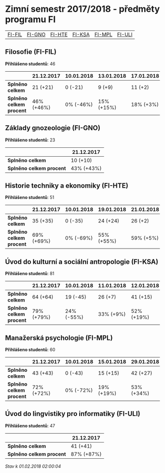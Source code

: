 # Zimní semestr 2017/2018 - předměty programu FI


| | | | | | |
|-|-|-|-|-|-|
|[FI-FIL](#filosofie-fi-fil) | [FI-GNO](#základy-gnozeologie-fi-gno) | [FI-HTE](#historie-techniky-a-ekonomiky-fi-hte) | [FI-KSA](#úvod-do-kulturní-a-sociální-antropologie-fi-ksa) | [FI-MPL](#manažerská-psychologie-fi-mpl) | [FI-ULI](#úvod-do-lingvistiky-pro-informatiky-fi-uli)|

        

## Filosofie (FI-FIL)

**Přihlášeno studentů**: 46

|                          |21.12.2017|10.01.2018|13.01.2018|17.01.2018|18.01.2018|20.01.2018|24.01.2018|26.01.2018|
|--------------------------|--------------------|--------------------|--------------------|--------------------|--------------------|--------------------|--------------------|--------------------|
|**Splněno celkem**        |21 (+21)|0 (-21)|9 (+9)|11 (+2)|23 (+12)|28 (+5)|37 (+9)|40 (+3)|
|**Splněno celkem procent**|46% (+46%)|0% (-46%)|15% (+15%)|18% (+3%)|38% (+20%)|47% (+9%)|62% (+15%)|67% (+5%)|

## Základy gnozeologie (FI-GNO)

**Přihlášeno studentů**: 23

|                          |21.12.2017|
|--------------------------|--------------------|
|**Splněno celkem**        |10 (+10)|
|**Splněno celkem procent**|43% (+43%)|

## Historie techniky a ekonomiky (FI-HTE)

**Přihlášeno studentů**: 51

|                          |21.12.2017|10.01.2018|19.01.2018|21.01.2018|22.01.2018|
|--------------------------|--------------------|--------------------|--------------------|--------------------|--------------------|
|**Splněno celkem**        |35 (+35)|0 (-35)|24 (+24)|26 (+2)|27 (+1)|
|**Splněno celkem procent**|69% (+69%)|0% (-69%)|55% (+55%)|59% (+5%)|61% (+2%)|

## Úvod do kulturní a sociální antropologie (FI-KSA)

**Přihlášeno studentů**: 81

|                          |21.12.2017|10.01.2018|11.01.2018|12.01.2018|17.01.2018|18.01.2018|19.01.2018|24.01.2018|26.01.2018|
|--------------------------|--------------------|--------------------|--------------------|--------------------|--------------------|--------------------|--------------------|--------------------|--------------------|
|**Splněno celkem**        |64 (+64)|19 (-45)|26 (+7)|41 (+15)|47 (+6)|53 (+6)|66 (+13)|67 (+1)|68 (+1)|
|**Splněno celkem procent**|79% (+79%)|24% (-55%)|33% (+9%)|52% (+19%)|59% (+8%)|67% (+8%)|84% (+16%)|85% (+1%)|86% (+1%)|

## Manažerská psychologie (FI-MPL)

**Přihlášeno studentů**: 60

|                          |21.12.2017|10.01.2018|15.01.2018|29.01.2018|
|--------------------------|--------------------|--------------------|--------------------|--------------------|
|**Splněno celkem**        |43 (+43)|0 (-43)|15 (+15)|42 (+27)|
|**Splněno celkem procent**|72% (+72%)|0% (-72%)|19% (+19%)|53% (+34%)|

## Úvod do lingvistiky pro informatiky (FI-ULI)

**Přihlášeno studentů**: 47

|                          |21.12.2017|
|--------------------------|--------------------|
|**Splněno celkem**        |41 (+41)|
|**Splněno celkem procent**|87% (+87%)|



*Stav k 01.02.2018 02:00:04*